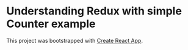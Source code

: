 # Understanding Redux with simple Counter example

This project was bootstrapped with [Create React App](https://github.com/facebookincubator/create-react-app).
